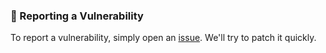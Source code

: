 ### 📝 Reporting a Vulnerability

To report a vulnerability, simply open an [issue](https://github.com/aelmizeb/nuxt-dashboard/issues).
We'll try to patch it quickly.
